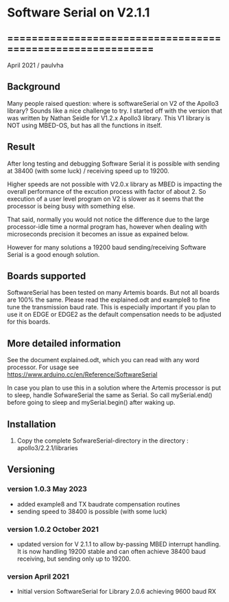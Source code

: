 # Software Serial on V2.1.1

## ===========================================================
April 2021 / paulvha

## Background

Many people raised question: where is softwareSerial on V2 of the Apollo3 library?
Sounds like a nice challenge to try. I started off with the version that was written by Nathan Seidle for V1.2.x Apollo3 library. This V1 library is NOT using MBED-OS, but has all the functions in itself.

## Result

After long testing and debugging Software Serial it is possible with sending at 38400 (with some luck) / receiving speed up to 19200.

Higher speeds are not possible with V2.0.x library as MBED is impacting the overall performance of the excution process with factor of about 2. So execution of a user level program on V2 is slower as it seems that the processor is being busy with something else.

That said, normally you would not notice the difference due to the large processor-idle time a normal program has, however when dealing with microseconds precision it becomes an issue as expained below.

However for many solutions a 19200 baud sending/receiving Software Serial is a good enough solution.

## Boards supported

SoftwareSerial has been tested on many Artemis boards. But not all boards are 100% the same. Please read the explained.odt and example8 to fine tune the transmission baud rate. This is especially important if you plan to use it on EDGE or EDGE2 as the default compensation needs to be adjusted for this boards.

## More detailed information

See the document explained.odt, which you can read with any word processor.
For usage see https://www.arduino.cc/en/Reference/SoftwareSerial

In case you plan to use this in a solution where the Artemis processor is put to sleep, handle SofwareSerial the same as Serial. So call mySerial.end() before going to sleep and mySerial.begin() after waking up.

## Installation

1. Copy the complete SofwareSerial-directory in the directory :   apollo3/2.2.1/libraries

## Versioning

### version 1.0.3 May 2023
 * added example8 and TX baudrate compensation routines
 * sending speed to 38400 is possible (with some luck)

### version 1.0.2 October 2021
 * updated version for V 2.1.1 to allow by-passing MBED interrupt handling. It is now handling 19200 stable and can often achieve 38400 baud receiving, but sending only up to 19200.

### version April 2021
 * Initial version SoftwareSerial for Library 2.0.6 achieving 9600 baud RX
